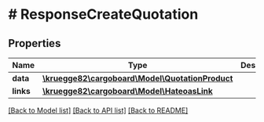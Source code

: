# # ResponseCreateQuotation

## Properties

Name | Type | Description | Notes
------------ | ------------- | ------------- | -------------
**data** | [**\kruegge82\cargoboard\Model\QuotationProduct**](QuotationProduct.md) |  |
**links** | [**\kruegge82\cargoboard\Model\HateoasLink**](HateoasLink.md) |  | [optional]

[[Back to Model list]](../../README.md#models) [[Back to API list]](../../README.md#endpoints) [[Back to README]](../../README.md)
